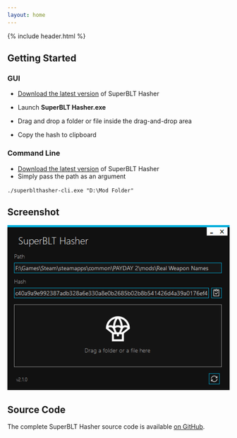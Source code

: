 ```yaml
---
layout: home
---
```


<!-- markdownlint-disable-next-line MD041 -->
{% include header.html %}

## Getting Started

### GUI

- [Download the latest version](https://github.com/Strappazzon/PD2-SuperBLT-Hasher/releases/latest) of SuperBLT Hasher

- Launch **SuperBLT Hasher.exe**
- Drag and drop a folder or file inside the drag-and-drop area
- Copy the hash to clipboard

### Command Line

- [Download the latest version](https://github.com/Strappazzon/PD2-SuperBLT-Hasher/releases/latest) of SuperBLT Hasher
- Simply pass the path as an argument

`./superblthasher-cli.exe "D:\Mod Folder"`

## Screenshot

![SuperBLT Hasher Screenshot](./assets/img/screenshot.png)

## Source Code

The complete SuperBLT Hasher source code is available [on GitHub](https://github.com/Strappazzon/PD2-SuperBLT-Hasher).
